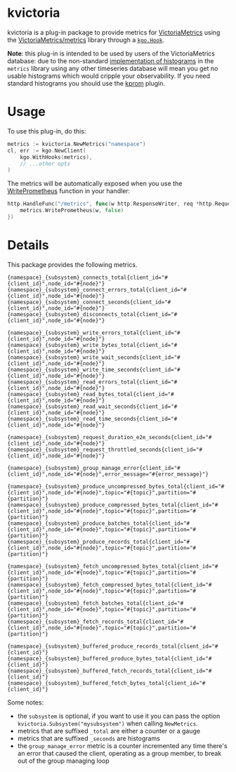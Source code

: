 # kvictoria

kvictoria is a plug-in package to provide metrics for [VictoriaMetrics](https://victoriametrics.com/) using the [VictoriaMetrics/metrics](https://github.com/VictoriaMetrics/metrics) library through a
[`kgo.Hook`](https://pkg.go.dev/github.com/twmb/franz-go/pkg/kgo#Hook).

__Note__: this plug-in is intended to be used by users of the VictoriaMetrics database: due to the non-standard [implementation of histograms](https://pkg.go.dev/github.com/VictoriaMetrics/metrics#Histogram) in the `metrics` library using any other timeseries database will mean you get no usable histograms which would cripple your observability. If you need standard histograms you should use the [kprom](../kprom/README.md) plugin.

# Usage

To use this plug-in, do this:

```go
metrics := kvictoria.NewMetrics("namespace")
cl, err := kgo.NewClient(
	kgo.WithHooks(metrics),
	// ...other opts
)
```

The metrics will be automatically exposed when you use the [WritePrometheus](https://pkg.go.dev/github.com/VictoriaMetrics/metrics#WritePrometheus) function in your handler:
```go
http.HandleFunc("/metrics", func(w http.ResponseWriter, req *http.Request) {
    metrics.WritePrometheus(w, false)
})
```

# Details

This package provides the following metrics.

```
{namespace}_{subsystem}_connects_total{client_id="#{client_id}",node_id="#{node}"}
{namespace}_{subsystem}_connect_errors_total{client_id="#{client_id}",node_id="#{node}"}
{namespace}_{subsystem}_connect_seconds{client_id="#{client_id}",node_id="#{node}"}
{namespace}_{subsystem}_disconnects_total{client_id="#{client_id}",node_id="#{node}"}

{namespace}_{subsystem}_write_errors_total{client_id="#{client_id}",node_id="#{node}"}
{namespace}_{subsystem}_write_bytes_total{client_id="#{client_id}",node_id="#{node}"}
{namespace}_{subsystem}_write_wait_seconds{client_id="#{client_id}",node_id="#{node}"}
{namespace}_{subsystem}_write_time_seconds{client_id="#{client_id}",node_id="#{node}"}
{namespace}_{subsystem}_read_errors_total{client_id="#{client_id}",node_id="#{node}"}
{namespace}_{subsystem}_read_bytes_total{client_id="#{client_id}",node_id="#{node}"}
{namespace}_{subsystem}_read_wait_seconds{client_id="#{client_id}",node_id="#{node}"}
{namespace}_{subsystem}_read_time_seconds{client_id="#{client_id}",node_id="#{node}"}

{namespace}_{subsystem}_request_duration_e2e_seconds{client_id="#{client_id}",node_id="#{node}"}
{namespace}_{subsystem}_request_throttled_seconds{client_id="#{client_id}",node_id="#{node}"}

{namespace}_{subsystem}_group_manage_error{client_id="#{client_id}",node_id="#{node}",error_message="#{error_message}"}

{namespace}_{subsystem}_produce_uncompressed_bytes_total{client_id="#{client_id}",node_id="#{node}",topic="#{topic}",partition="#{partition}"}
{namespace}_{subsystem}_produce_compressed_bytes_total{client_id="#{client_id}",node_id="#{node}",topic="#{topic}",partition="#{partition}"}
{namespace}_{subsystem}_produce_batches_total{client_id="#{client_id}",node_id="#{node}",topic="#{topic}",partition="#{partition}"}
{namespace}_{subsystem}_produce_records_total{client_id="#{client_id}",node_id="#{node}",topic="#{topic}",partition="#{partition}"}

{namespace}_{subsystem}_fetch_uncompressed_bytes_total{client_id="#{client_id}",node_id="#{node}",topic="#{topic}",partition="#{partition}"}
{namespace}_{subsystem}_fetch_compressed_bytes_total{client_id="#{client_id}",node_id="#{node}",topic="#{topic}",partition="#{partition}"}
{namespace}_{subsystem}_fetch_batches_total{client_id="#{client_id}",node_id="#{node}",topic="#{topic}",partition="#{partition}"}
{namespace}_{subsystem}_fetch_records_total{client_id="#{client_id}",node_id="#{node}",topic="#{topic}",partition="#{partition}"}

{namespace}_{subsystem}_buffered_produce_records_total{client_id="#{client_id}"}
{namespace}_{subsystem}_buffered_produce_bytes_total{client_id="#{client_id}"}
{namespace}_{subsystem}_buffered_fetch_records_total{client_id="#{client_id}"}
{namespace}_{subsystem}_buffered_fetch_bytes_total{client_id="#{client_id}"}
```

Some notes:
* the `subsystem` is optional, if you want to use it you can pass the option `kvictoria.Subsystem("mysubsystem")` when calling `NewMetrics`.
* metrics that are suffixed `_total` are either a counter or a gauge
* metrics that are suffixed `_seconds` are histograms
* the `group_manage_error` metric is a counter incremented any time there's an error that caused the client, operating as a group member, to break out of the group managing loop
